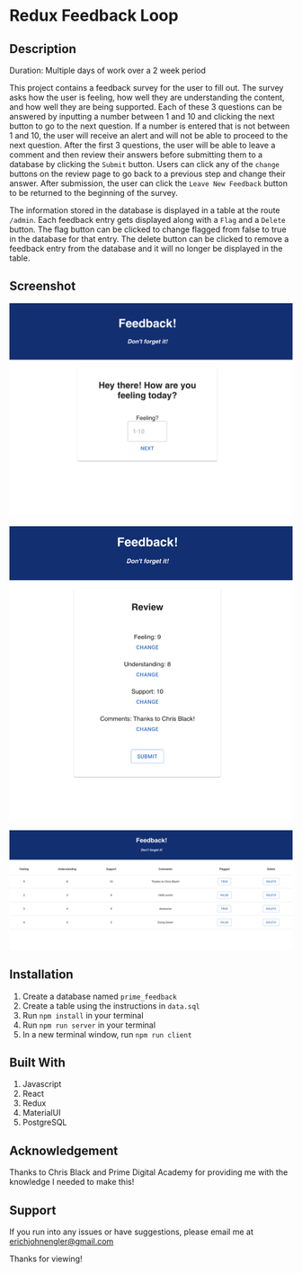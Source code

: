 # Redux Feedback Loop

## Description

Duration: Multiple days of work over a 2 week period

This project contains a feedback survey for the user to fill out. The survey asks how the user is feeling, how well they are understanding the content, and how well they are being supported. Each of these 3 questions can be answered by inputting a number between 1 and 10 and clicking the next button to go to the next question. If a number is entered that is not between 1 and 10, the user will receive an alert and will not be able to proceed to the next question. After the first 3 questions, the user will be able to leave a comment and then review their answers before submitting them to a database by clicking the `Submit` button. Users can click any of the `change` buttons on the review page to go back to a previous step and change their answer. After submission, the user can click the `Leave New Feedback` button to be returned to the beginning of the survey.

The information stored in the database is displayed in a table at the route `/admin`. Each feedback entry gets displayed along with a `Flag` and a `Delete` button. The flag button can be clicked to change flagged from false to true in the database for that entry. The delete button can be clicked to remove a feedback entry from the database and it will no longer be displayed in the table.

## Screenshot

![Preview 1](./public/images/preview1.png)
<br /><br />
![Preview 2](./public/images/preview2.png)
<br /><br />
![Preview 3](./public/images/preview3.png)

## Installation

1. Create a database named `prime_feedback`
2. Create a table using the instructions in `data.sql`
3. Run `npm install` in your terminal
4. Run `npm run server` in your terminal
5. In a new terminal window, run `npm run client`

## Built With

1. Javascript
2. React
3. Redux
4. MaterialUI
5. PostgreSQL

## Acknowledgement

Thanks to Chris Black and Prime Digital Academy for providing me with the knowledge I needed to make this!

## Support

If you run into any issues or have suggestions, please email me at erichjohnengler@gmail.com

Thanks for viewing!

